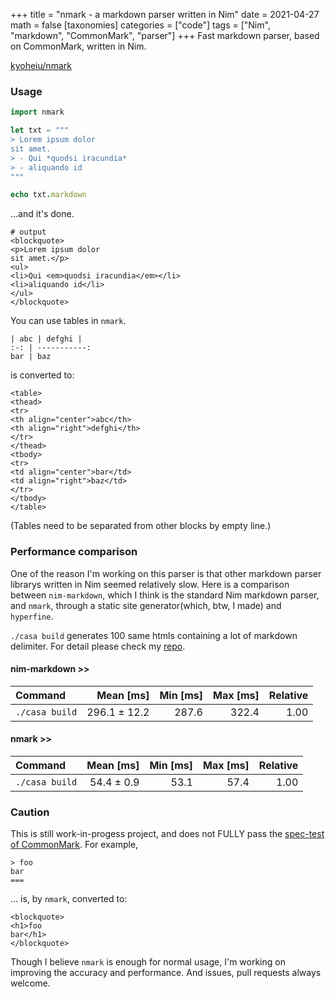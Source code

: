+++
title = "nmark - a markdown parser written in Nim"
date = 2021-04-27
math = false
[taxonomies]
categories = ["code"]
tags = ["Nim", "markdown", "CommonMark", "parser"]
+++
Fast markdown parser, based on CommonMark, written in Nim.

[kyoheiu/nmark](https://github.com/kyoheiu/nmark)


### Usage

```nim
import nmark

let txt = """
> Lorem ipsum dolor
sit amet.
> - Qui *quodsi iracundia*
> - aliquando id
"""

echo txt.markdown
```
...and it's done.

```
# output
<blockquote>
<p>Lorem ipsum dolor
sit amet.</p>
<ul>
<li>Qui <em>quodsi iracundia</em></li>
<li>aliquando id</li>
</ul>
</blockquote>
```

You can use tables in `nmark`.

```
| abc | defghi |
:-: | -----------:
bar | baz
```

is converted to:


```
<table>
<thead>
<tr>
<th align="center">abc</th>
<th align="right">defghi</th>
</tr>
</thead>
<tbody>
<tr>
<td align="center">bar</td>
<td align="right">baz</td>
</tr>
</tbody>
</table>
```
(Tables need to be separated from other blocks by empty line.)


### Performance comparison
One of the reason I'm working on this parser is that other markdown parser librarys written in Nim seemed relatively slow. Here is a comparison between `nim-markdown`, which I think is the standard Nim markdown parser, and `nmark`, through a static site generator(which, btw, I made) and `hyperfine`.

`./casa build` generates 100 same htmls containing a lot of markdown delimiter. For detail please check my [repo](https://github.com/kyoheiu/Casa).

#### nim-markdown >>
| Command | Mean [ms] | Min [ms] | Max [ms] | Relative |
|:---|---:|---:|---:|---:|
| `./casa build` | 296.1 ± 12.2 | 287.6 | 322.4 | 1.00 |

#### nmark >>
| Command | Mean [ms] | Min [ms] | Max [ms] | Relative |
|:---|---:|---:|---:|---:|
| `./casa build` | 54.4 ± 0.9 | 53.1 | 57.4 | 1.00 |

### Caution
This is still work-in-progess project, and does not FULLY pass the [spec-test of CommonMark](https://spec.commonmark.org/0.29/). For example,

```
> foo
bar
===
```

... is, by `nmark`, converted to:

```
<blockquote>
<h1>foo
bar</h1>
</blockquote>
```

Though I believe `nmark` is enough for normal usage, I'm working on improving the accuracy and performance. And issues, pull requests always welcome.